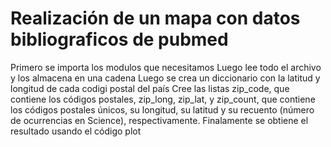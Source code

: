 # Realización de un mapa con datos bibliograficos de pubmed 
Primero se importa los modulos que necesitamos
Luego lee todo el archivo y los almacena en una cadena
Luego se crea un  diccionario con la latitud y longitud de cada codigi postal del país 
Cree las listas zip_code, que contiene los códigos postales, zip_long, zip_lat, y zip_count, que contiene los códigos postales únicos, su longitud, su latitud y su recuento (número de ocurrencias en Science), respectivamente.
Finalamente se obtiene el resultado usando el código plot
